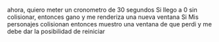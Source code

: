 ahora, quiero meter un cronometro de 30 segundos
Si llego a 0 sin colisionar, entonces gano y me renderiza una nueva ventana
Si Mis personajes colisionan entonces muestro una ventana de que perdi y me debe dar la posibilidad de reiniciar
